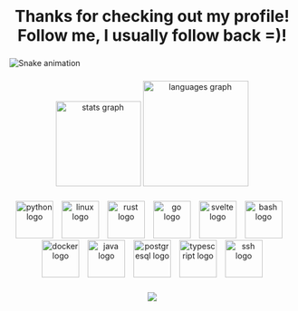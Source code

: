 <br clear="both">

<h1 align="center">Thanks for checking out my profile! Follow me, I usually follow back =)!</h1>

###

<img src="https://raw.githubusercontent.com/br0sinski/br0sinski/output/snake.svg" alt="Snake animation" />

###

<div align="center">
  <img src="https://github-readme-stats.vercel.app/api?username=br0sinski&hide_title=false&hide_rank=false&show_icons=true&include_all_commits=true&count_private=true&disable_animations=false&theme=dark&locale=en&hide_border=false&order=1" height="150" alt="stats graph"  />
  <img src="https://github-readme-stats.vercel.app/api/top-langs?username=br0sinski&locale=en&hide_title=false&layout=compact&card_width=320&langs_count=10&theme=dark&hide_border=false&order=2" height="186" alt="languages graph"  />
</div>

###

<div align="center">
  <img src="https://cdn.jsdelivr.net/gh/devicons/devicon/icons/python/python-original.svg" height="66" alt="python logo"  />
  <img width="7" />
  <img src="https://cdn.jsdelivr.net/gh/devicons/devicon/icons/linux/linux-original.svg" height="66" alt="linux logo"  />
  <img width="7" />
  <img src="https://cdn.jsdelivr.net/gh/devicons/devicon/icons/rust/rust-original.svg" height="66" alt="rust logo"  />
  <img width="7" />
  <img src="https://cdn.jsdelivr.net/gh/devicons/devicon/icons/go/go-original.svg" height="66" alt="go logo"  />
  <img width="7" />
  <img src="https://cdn.jsdelivr.net/gh/devicons/devicon/icons/svelte/svelte-original.svg" height="66" alt="svelte logo"  />
  <img width="7" />
  <img src="https://cdn.jsdelivr.net/gh/devicons/devicon/icons/bash/bash-original.svg" height="66" alt="bash logo"  />
  <img width="7" />
  <img src="https://cdn.jsdelivr.net/gh/devicons/devicon/icons/docker/docker-original.svg" height="66" alt="docker logo"  />
  <img width="7" />
  <img src="https://cdn.jsdelivr.net/gh/devicons/devicon/icons/java/java-original.svg" height="66" alt="java logo"  />
  <img width="7" />
  <img src="https://cdn.jsdelivr.net/gh/devicons/devicon/icons/postgresql/postgresql-original.svg" height="66" alt="postgresql logo"  />
  <img width="7" />
  <img src="https://cdn.jsdelivr.net/gh/devicons/devicon/icons/typescript/typescript-original.svg" height="66" alt="typescript logo"  />
  <img width="7" />
  <img src="https://cdn.jsdelivr.net/gh/devicons/devicon/icons/ssh/ssh-original.svg" height="66" alt="ssh logo"  />
</div>

###

<div align="center">
  <img src="https://visitor-badge.laobi.icu/badge?page_id=br0sinski.br0sinski&"  />
</div>

###
